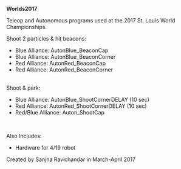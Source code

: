 <b>Worlds2017</b>

Teleop and Autonomous programs used at the 2017 St. Louis World Championships.
<br>

Shoot 2 particles & hit beacons:
<ul>
<li>Blue Alliance: AutonBlue_BeaconCap</li>
<li>Blue Alliance: AutonBlue_BeaconCorner</li>
<li>Red Alliance: AutonRed_BeaconCap</li>
<li>Red Alliance: AutonRed_BeaconCorner</li>
</ul>

<br>
Shoot & park:
<ul>
<li>Blue Alliance: AutonBlue_ShootCornerDELAY (10 sec)
<li>Red Alliance: AutonRed_ShootCornerDELAY (10 sec)
<li>Red/Blue Alliance: Auton_ShootCap
</ul>
<br>


Also Includes: 
<ul>
<li> Hardware for 4/19 robot </li>
</ul>
Created by Sanjna Ravichandar in March-April 2017
